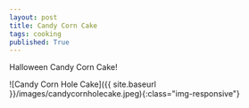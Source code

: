 ```yaml
---
layout: post
title: Candy Corn Cake
tags: cooking
published: True
---
```


Halloween Candy Corn Cake!

![Candy Corn Hole Cake]({{ site.baseurl }}/images/candycornholecake.jpeg){:class="img-responsive"}
